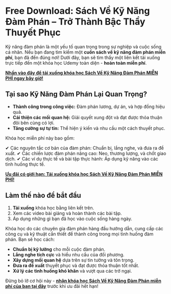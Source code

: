 # Free Download: Sách Về Kỹ Năng Đàm Phán – Trở Thành Bậc Thầy Thuyết Phục

Kỹ năng đàm phán là một yếu tố quan trọng trong sự nghiệp và cuộc sống cá nhân. Nếu bạn đang tìm kiếm một **cuốn sách về kỹ năng đàm phán miễn phí**, bạn đã đến đúng nơi! Dưới đây, bạn sẽ tìm thấy một liên kết tải xuống trực tiếp đến một khóa học Udemy toàn diện - **hoàn toàn miễn phí**.

[**Nhấn vào đây để tải xuống khóa học Sách Về Kỹ Năng Đàm Phán MIỄN PHÍ ngay bây giờ!**](https://udemywork.com/sach-ve-ky-nang-dam-phan)

## Tại sao Kỹ Năng Đàm Phán Lại Quan Trọng?

*   **Thành công trong công việc:** Đàm phán lương, dự án, và hợp đồng hiệu quả.
*   **Cải thiện các mối quan hệ:** Giải quyết xung đột và đạt được thỏa thuận đôi bên cùng có lợi.
*   **Tăng cường sự tự tin:** Thể hiện ý kiến và nhu cầu một cách thuyết phục.

Khóa học miễn phí này bao gồm:

✔ Các nguyên tắc cơ bản của đàm phán: Chuẩn bị, lắng nghe, và đưa ra đề xuất.
✔ Các chiến lược đàm phán nâng cao: Neo, thương lượng, và chốt giao dịch.
✔ Các ví dụ thực tế và bài tập thực hành: Áp dụng kỹ năng vào các tình huống thực tế.

[**Ưu đãi có giới hạn: Tải xuống khóa học Sách Về Kỹ Năng Đàm Phán MIỄN PHÍ!**](https://udemywork.com/sach-ve-ky-nang-dam-phan)

## Làm thế nào để bắt đầu

1.  **Tải xuống** khóa học bằng liên kết trên.
2.  Xem các video bài giảng và hoàn thành các bài tập.
3.  Áp dụng những gì bạn đã học vào cuộc sống hàng ngày.

Khóa học do các chuyên gia đàm phán hàng đầu hướng dẫn, cung cấp các công cụ và kỹ thuật cần thiết để thành công trong mọi tình huống đàm phán. Bạn sẽ học cách:

*   **Chuẩn bị kỹ lưỡng** cho mỗi cuộc đàm phán.
*   **Lắng nghe tích cực** và hiểu nhu cầu của đối phương.
*   **Xây dựng mối quan hệ** dựa trên sự tin tưởng và tôn trọng.
*   **Đưa ra đề xuất** thuyết phục và đạt được thỏa thuận tốt nhất.
*   **Xử lý các tình huống khó khăn** và vượt qua các trở ngại.

Đừng bỏ lỡ cơ hội này - **[nhận khóa học Sách Về Kỹ Năng Đàm Phán miễn phí của bạn tại đây](https://udemywork.com/sach-ve-ky-nang-dam-phan)** trước khi ưu đãi hết hạn!
